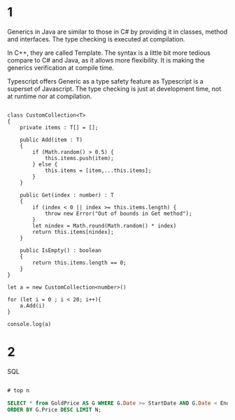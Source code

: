 # 1

Generics in Java are similar to those in C# by providing it in classes, method and interfaces. The type checking is executed at compilation.

In C++, they are called Template. The syntax is a little bit more tedious compare to C# and Java, as it allows more flexibility. It is making the generics verification at compile time.

Typescript offers Generic as a type safety feature as Typescript is a superset of Javascript. The type checking is just at development time, not at runtime nor at compilation.


```TS

class CustomCollection<T>
{
    private items : T[] = [];
    
    public Add(item : T) 
    {
        if (Math.random() > 0.5) {
            this.items.push(item);
        } else {
            this.items = [item,...this.items];
        }
    }

    public Get(index : number) : T
    {
        if (index < 0 || index >= this.items.length) {
            throw new Error("Out of bounds in Get method");
        }
        let nindex = Math.round(Math.random() * index)
        return this.items[nindex];
    }

    public IsEmpty() : boolean
    {
        return this.items.length == 0;
    }
}

let a = new CustomCollection<number>()

for (let i = 0 ; i < 20; i++){
    a.Add(i)
}

console.log(a)

```

# 2

SQL

```SQL

# top n

SELECT * from GoldPrice AS G WHERE G.Date >= StartDate AND G.Date < EndDate
ORDER BY G.Price DESC LIMIT N;

```